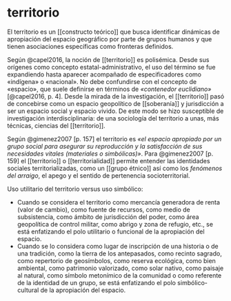 # territorio
El territorio es un [[constructo teórico]] que busca identificar dinámicas de apropiación del espacio geográfico por parte de grupos humanos y que tienen asociaciones específicas como fronteras definidos.

Según @capel2016, la noción de [[territorio]] es polisémica. Desde sus orígenes como concepto estatal-administrativo, el uso del término  se fue expandiendo hasta aparecer acompañado de especificadores como «indígena» o «nacional». No debe confundirse con el concepto de «espacio», que suele definirse en términos de *«contenedor euclidiano»* [@capel2016, p. 4]. Desde la mirada de la investigación, el [[territorio]] pasó de concebirse como un espacio geopolítico de [[soberanía]] y jurisdicción  a ser un espacio social y espacio vivido. De este modo se hizo susceptible de investigación interdisciplinaria: de una sociología del territorio a unas, más técnicas, ciencias del [[territorio]].

Según @gimenez2007 [p. 157] el territorio es *«el espacio apropiado por un grupo social para asegurar su reproducción y la satisfacción de sus necesidades vitales (materiales o simbólicas)»*. Para @gimenez2007 [p. 159] el [[territorio]] o [[territorialidad]] permite entender las identidades sociales territorializadas, como un [[grupo étnico]] así como los *fenómenos del arraigo*, el apego y el sentido de pertenencia socioterritorial.

Uso utilitario del territorio versus uso simbólico:

- Cuando se considera el territorio como mercancía generadora de renta (valor de cambio), como fuente de recursos, como medio de subsistencia, como ámbito de jurisdicción del poder, como área geopolítica de control militar, como abrigo y zona de refugio, etc., se está enfatizando el polo utilitario o funcional de la apropiación del espacio. 
- Cuando se lo considera como lugar de inscripción de una historia o de una tradición, como la tierra de los antepasados, como recinto sagrado, como repertorio de geosímbolos, como reserva ecológica, como bien ambiental, como patrimonio valorizado, como solar nativo, como paisaje al natural, como símbolo metonímico de la comunidad o como referente de la identidad de un grupo, se está enfatizando el polo simbólico-cultural de la apropiación del espacio.
